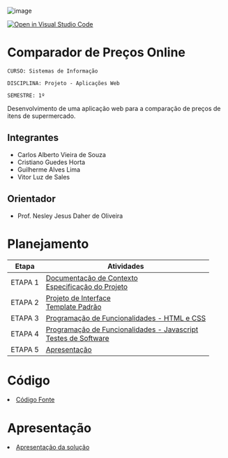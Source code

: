![image](https://github.com/ICEI-PUC-Minas-PMV-SI/pmv-si-2023-2-pe5-t4-t5-grp07/assets/34171313/f7cdc320-74d3-428e-93a3-c5b5cd8d7b48)


[![Open in Visual Studio Code](https://classroom.github.com/assets/open-in-vscode-718a45dd9cf7e7f842a935f5ebbe5719a5e09af4491e668f4dbf3b35d5cca122.svg)](https://classroom.github.com/online_ide?assignment_repo_id=12197126&assignment_repo_type=AssignmentRepo)
# Comparador de Preços Online

`CURSO: Sistemas de Informação`

`DISCIPLINA: Projeto - Aplicações Web`

`SEMESTRE: 1º`

Desenvolvimento de uma aplicação web para a comparação de preços de itens de supermercado.

## Integrantes

* Carlos Alberto Vieira de Souza
* Cristiano Guedes Horta
* Guilherme Alves Lima
* Vitor Luz de Sales

## Orientador

* Prof. Nesley Jesus Daher de Oliveira

# Planejamento

| Etapa         | Atividades |
|  :----:   | ----------- |
| ETAPA 1         |[Documentação de Contexto](docs/context.md) <br> [Especificação do Projeto](docs/especification.md) |
| ETAPA 2         |[Projeto de Interface](docs/interface.md) <br> [Template Padrão](docs/template.md) |
| ETAPA 3         |[Programação de Funcionalidades - HTML e CSS](docs/development.md) |
| ETAPA 4         |[Programação de Funcionalidades - Javascript](docs/development.md) <br> [Testes de Software ](docs/tests.md) |
| ETAPA 5         | [Apresentação](presentation/README.md) |

# Código

<li><a href="src/README.md"> Código Fonte</a></li>

# Apresentação

<li><a href="presentation/README.md"> Apresentação da solução</a></li>
